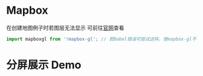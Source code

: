 # Mapbox

在创建地图例子时若图层无法显示 可前往[官网](https://docs.mapbox.com/mapbox-gl-js/guides/install/#transpiling)查看

```js
import mapboxgl from '!mapbox-gl'; // 若Babel错误可尝试这样。使mapbox-gl不被转换器转换
```

# 分屏展示 Demo

<code src='./mapboxSync'></code>
